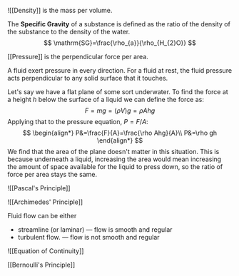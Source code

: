 ![[Density]] is the mass per volume.

The **Specific Gravity** of a substance is defined as the ratio of the density of the substance to the density of the water.
$$
\mathrm{SG}=\frac{\rho_{a}}{\rho_{H_{2}O}}
$$

[[Pressure]] is the perpendicular force per area.

A fluid exert pressure in every direction. For a fluid at rest, the fluid pressure acts perpendicular to any solid surface that it touches.

Let's say we have a flat plane of some sort underwater. To find the force at a height $h$ below the surface of a liquid we can define the force as:
$$
F=mg=(\rho V)g=\rho Ahg
$$
Applying that to the pressure equation, $P=F / A$:
$$
\begin{align*}
P&=\frac{F}{A}=\frac{\rho Ahg}{A}\\
P&=\rho gh
\end{align*}
$$
We find that the area of the plane doesn't matter in this situation. This is because underneath a liquid, increasing the area would mean increasing the amount of space available for the liquid to press down, so the ratio of force per area stays the same. 

![[Pascal's Principle]]

![[Archimedes' Principle]]

Fluid flow can be either
- streamline (or laminar) — flow is smooth and regular
- turbulent flow. — flow is not smooth and regular

![[Equation of Continuity]]

[[Bernoulli's Principle]]